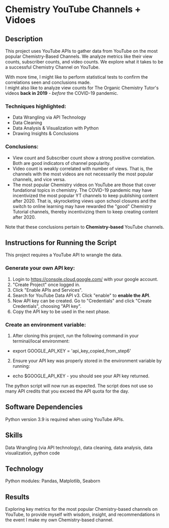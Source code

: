 
# Chemistry YouTube Channels + Vidoes

## Description
This project uses YouTube APIs to gather data from YouTube on the most popular Chemistry-Based Channels.  We analyze metrics like their view counts, subscriber counts, and video counts.  We explore what it takes to be a successful Chemistry Channel on YouTube.

With more time, I might like to perform statistical tests to confirm the correlations seen and conclusions made.  
I might also like to analyze view counts for The Organic Chemistry Tutor's videos **back in 2019** - _before_ the COVID-19 pandemic.  

### Techniques highlighted:
- Data Wrangling via API Technology
- Data Cleaning
- Data Analysis & Visualization with Python
- Drawing Insights & Conclusions

### Conclusions:
- View count and Subscriber count show a strong positive correlation. Both are good indicators of channel popularity.
- Video count is weakly correlated with number of views.  That is, the channels with the most videos are not necessarily the most popular channels, and vice versa.  
- The most popular Chemistry videos on YouTube are those that cover fundational topics in chemistry.
The COVID-19 pandemic may have incentivized the most popular YT channels to keep publishing content after 2020.  That is, skyrocketing views upon school closures and the switch to online learning may have rewarded the "good" Chemistry Tutorial channels, thereby incentivizing them to keep creating content after 2020.

Note that these conclusions pertain to **Chemistry-based** YouTube channels.



## Instructions for Running the Script
This project requires a YouTube API to wrangle the data.

### Generate your own API key: 
1. Login to https://console.cloud.google.com/ with your google account.  
2. "Create Project" once logged in.  
3. Click "Enable APIs and Services".
4. Search for YouTube Data API v3. Click "enable" to **enable the API**.
5. Now API key can be created. Go to "Credentials" and click "Create Credentials", choosing "API key".
6. Copy the API key to be used in the next phase.

### Create an environment variable:
1. After cloning this project, run the following command in your terminal/local environment:
- export GOOGLE_API_KEY = 'api_key_copied_from_step6'
2. Ensure your API key was properly stored in the environment variable by running:
- echo $GOOGLE_API_KEY - you should see your API key returned.

The python script will now run as expected.  The script does not use so many API credits that you exceed the API quota for the day.


## Software Dependencies
Python version 3.9 is required when using YouTube APIs.

## Skills
Data Wrangling (via API technology), data cleaning, data analysis, data visualization, python code 

## Technology
Python modules: Pandas, Matplotlib, Seaborn

## Results
Exploring key metrics for the most popular Chemistry-based channels on YouTube, to provide myself with wisdom, insight, and recommendations in the event I make my own Chemistry-based channel. 


